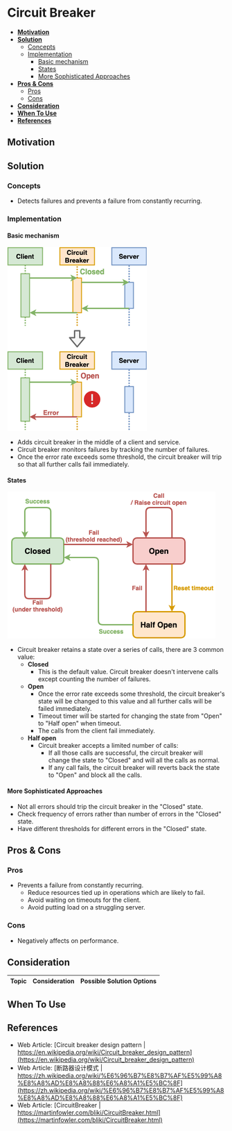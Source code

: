 # Circuit Breaker

- [**Motivation**](#motivation)
- [**Solution**](#solution)
   - [Concepts](#concepts)
   - [Implementation](#implementation)
      - [Basic mechanism](#basic-mechanism)
      - [States](#states)
      - [More Sophisticated Approaches](#more-sophisticated-approaches)
- [**Pros & Cons**](#pros--cons)
   - [Pros](#pros)
   - [Cons](#cons)
- [**Consideration**](#consideration)
- [**When To Use**](#when-to-use)
- [**References**](#references)

## Motivation

## Solution
### Concepts
- Detects failures and prevents a failure from constantly recurring.

### Implementation
#### Basic mechanism
![](../../diagrams/png/circuit_breaker_concept.png)
- Adds circuit breaker in the middle of a client and service.
- Circuit breaker monitors failures by tracking the number of failures.
- Once the error rate exceeds some threshold, the circuit breaker will trip so that all further calls fail immediately.

#### States
![](../../diagrams/png/circuit_breaker_states.png)
- Circuit breaker retains a state over a series of calls, there are 3 common value:
   - **Closed**
      - This is the default value. Circuit breaker doesn't intervene calls except counting the number of failures.
   - **Open** 
      - Once the error rate exceeds some threshold, the circuit breaker's state will be changed to this value and all further calls will be failed immediately. 
      - Timeout timer will be started for changing the state from "Open" to "Half open" when timeout.
      - The calls from the client fail immediately.
   - **Half open** 
      - Circuit breaker accepts a limited number of calls: 
         - If all those calls are successful, the circuit breaker will change the state to "Closed" and will all the calls as normal. 
         - If any call fails, the circuit breaker will reverts back the state to "Open" and block all the calls.

#### More Sophisticated Approaches
- Not all errors should trip the circuit breaker in the "Closed" state.
- Check frequency of errors rather than number of errors in the "Closed" state.
- Have different thresholds for different errors  in the "Closed" state.

## Pros & Cons
### Pros
- Prevents a failure from constantly recurring.
   - Reduce resources tied up in operations which are likely to fail.
   - Avoid waiting on timeouts for the client.
   - Avoid putting load on a struggling server.

### Cons
- Negatively affects on performance.

## Consideration
| Topic | Consideration | Possible Solution Options |
|----|-----|-----|

## When To Use

## References
- Web Article: [Circuit breaker design pattern | https://en.wikipedia.org/wiki/Circuit_breaker_design_pattern](https://en.wikipedia.org/wiki/Circuit_breaker_design_pattern)
- Web Article: [断路器设计模式 | https://zh.wikipedia.org/wiki/%E6%96%B7%E8%B7%AF%E5%99%A8%E8%A8%AD%E8%A8%88%E6%A8%A1%E5%BC%8F](https://zh.wikipedia.org/wiki/%E6%96%B7%E8%B7%AF%E5%99%A8%E8%A8%AD%E8%A8%88%E6%A8%A1%E5%BC%8F)
- Web Article: [CircuitBreaker | https://martinfowler.com/bliki/CircuitBreaker.html](https://martinfowler.com/bliki/CircuitBreaker.html)
